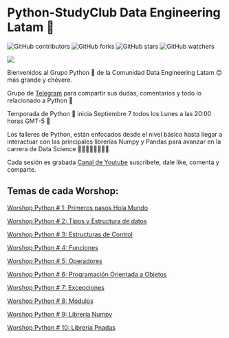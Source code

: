 # Python-StudyClub Data Engineering Latam 🐍

![GitHub contributors](https://img.shields.io/github/contributors/DataEngineering-LATAM/Python-StudyClub)
![GitHub forks](https://img.shields.io/github/forks/DataEngineering-LATAM/Python-StudyClub?style=social)
![GitHub stars](https://img.shields.io/github/stars/DataEngineering-LATAM/Python-StudyClub?style=social)
![GitHub watchers](https://img.shields.io/github/watchers/DataEngineering-LATAM/Python-StudyClub?style=social)

![](https://github.com/DataEngineering-LATAM/Python-StudyClub/blob/main/Python_10.png#center)

Bienvenidos al Grupo Python 🐍 de la Comunidad Data Engineering Latam 😊 más grande y chévere.

Grupo de [Telegram](https://t.me/dataengineeringlatam_python) para compartir sus dudas, comentarios y todo lo relacionado a Python 🐍

Temporada de Python 🐍 inicia Septiembre 7 todos los Lunes a las 20:00 horas GMT-5 🎯

Los talleres de Python, están enfocados desde el nivel básico hasta llegar a interactuar con las principales librerías Numpy y Pandas para avanzar en la  carrera de Data Science 👨‍💻👩🏼‍💻👨🏿‍💻

Cada sesión es grabada [Canal de Youtube](https://youtube.com/c/dataengineeringlatam) suscribete, dale like, comenta y comparte.

## Temas de cada Worshop:

[Worshop Python # 1: Primeros pasos Hola Mundo](https://github.com/DataEngineering-LATAM/Python-StudyClub/blob/main/1_Mi_primer_programa_py_DEL.ipynb)

[Worshop Python # 2: Tipos y Estructura de datos](https://github.com/DataEngineering-LATAM/Python-StudyClub/blob/main/Tipos%20y%20Estructuras%20de%20Python.ipynb)

[Worshop Python # 3: Estructuras de Control](https://github.com/DataEngineering-LATAM/Python-StudyClub/blob/main/Estructuras_de_Control.ipynb)

[Worshop Python # 4: Funciones](https://github.com/DataEngineering-LATAM/Python-StudyClub/blob/main/Funciones_en_Python.ipynb)

[Worshop Python # 5: Operadores](https://github.com/DataEngineering-LATAM/Python-StudyClub/blob/main/plantilla_-_Taller_Operadores_-_Python.ipynb)

[Worshop Python # 6: Programación Orientada a Objetos](#)

[Worshop Python # 7: Excepciones](#)

[Worshop Python # 8: Módulos](#)

[Worshop Python # 9: Librería Numpy](#)

[Worshop Python # 10: Librería Pnadas](#)
